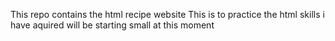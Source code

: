 This repo contains the html recipe website 
This is to practice the html skills i have aquired
will be starting small at this moment 